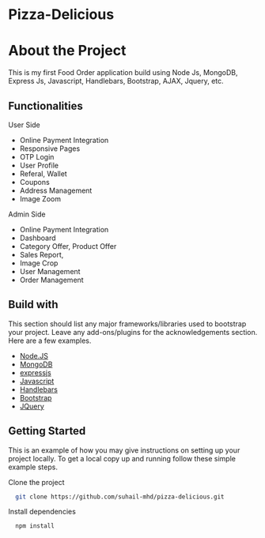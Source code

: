 # Pizza-Delicious

# About the Project

This is my first Food Order application build using Node Js, MongoDB, Express Js, Javascript, Handlebars, Bootstrap, AJAX, Jquery, etc.


## Functionalities

User Side

- Online Payment Integration
- Responsive Pages
- OTP Login
- User Profile
- Referal, Wallet
- Coupons
- Address Management
- Image Zoom

Admin Side

- Online Payment Integration
- Dashboard
- Category Offer, Product Offer
- Sales Report,
- Image Crop
- User Management
- Order Management



## Build with

This section should list any major frameworks/libraries used to bootstrap your project. Leave any add-ons/plugins for the acknowledgements section. Here are a few examples.

 - [Node.JS](https://nodejs.org/en/)
 - [MongoDB](https://www.mongodb.com/docs/manual/tutorial/getting-started/)
 - [expressjs](https://expressjs.com/)
 - [Javascript](https://www.javascript.com/)
 - [Handlebars](https://handlebarsjs.com/)
 - [Bootstrap](https://getbootstrap.com/)
 - [JQuery](https://jquery.com/)


## Getting Started

This is an example of how you may give instructions on setting up your project locally. To get a local copy up and running follow these simple example steps.



Clone the project

```bash
  git clone https://github.com/suhail-mhd/pizza-delicious.git
```

Install dependencies

```bash
  npm install
```

